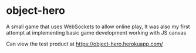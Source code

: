 # object-hero
A small game that uses WebSockets to allow online play, It was also my first attempt at implementing basic game development working with JS canvas

Can view the test product at https://object-hero.herokuapp.com/ 
